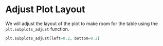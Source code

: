 # Adjust Plot Layout

We will adjust the layout of the plot to make room for the table using the `plt.subplots_adjust` function.

```python
plt.subplots_adjust(left=0.2, bottom=0.2)
```
